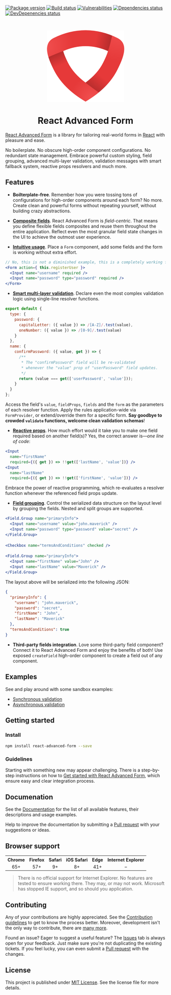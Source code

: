 [![Package version](https://img.shields.io/npm/v/react-advanced-form.svg)](https://www.npmjs.com/package/react-advanced-form) [![Build status](https://img.shields.io/circleci/project/github/kettanaito/react-advanced-form/master.svg)](https://circleci.com/gh/kettanaito/react-advanced-form) [![Vulnerabilities](https://snyk.io/test/github/kettanaito/react-advanced-form/badge.svg)](https://snyk.io/test/github/kettanaito/react-advanced-form) [![Dependencies status](https://img.shields.io/david/kettanaito/react-advanced-form.svg)](https://david-dm.org/kettanaito/react-advanced-form) [![DevDepenencies status](https://img.shields.io/david/dev/kettanaito/react-advanced-form.svg)](https://david-dm.org/kettanaito/react-advanced-form?type=dev)

<br />

<p align="center">
  <img src="./logo.png" alt="React Advanced Form" />
</p>

<h1 align="center">React Advanced Form</h1>

[React Advanced Form](https://github.com/kettanaito/react-advanced-form) is a library for tailoring real-world forms in [React](https://reactjs.org/) with pleasure and ease.

No boilerplate. No obscure high-order component configurations. No redundant state management. Embrace powerful custom styling, field grouping, advanced multi-layer validation, validation messages with smart fallback system, reactive props resolvers and much more.

## Features
* **Boilterplate-free**. Remember how you were tossing tons of configurations for high-order components around each form? No more. Create clean and powerful forms without repeating yourself, without building crazy abstractions.

* [**Composite fields**](https://kettanaito.gitbooks.io/react-advanced-form/docs/getting-started/creating-fields.html). React Advanced Form is *field-centric*. That means you define flexible fields composites and reuse them throughout the entire application. Reflect even the most granular field state changes in the UI to achieve the outmost user experience.

* [**Intuitive usage**](https://kettanaito.gitbooks.io/react-advanced-form/docs/getting-started/creating-form.html). Place a `Form` component, add some fields and the form is working without extra effort.

```jsx
// No, this is not a diminished example, this is a completely working form
<Form action={ this.registerUser }>
  <Input name="username" required />
  <Input name="password" type="password" required />
</Form>
```

* [**Smart multi-layer validation**](https://kettanaito.gitbooks.io/react-advanced-form/docs/validation/logic.html). Declare even the most complex validation logic using single-line resolver functions.

```js
export default {
  type: {
    password: {
      capitalLetter: ({ value }) => /[A-Z]/.test(value),
      oneNumber: ({ value }) => /[0-9]/.test(value)
    }
  },
  name: {
    confirmPassword: ({ value, get }) => {
      /**
       * The "confirmPassword" field will be re-validated
       * whenever the "value" prop of "userPassword" field updates.
       */
      return (value === get(['userPassword', 'value']));
    }
  }
};
```

Access the field's `value`, `fieldProps`, `fields` and the `form` as the parameters of each resolver function. Apply the rules application-wide via `FormProvider`, or extend/override them for a specific form. **Say goodbye to crowded `validate` functions, welcome clean validation schemas**!

* [**Reactive props**](https://kettanaito.gitbooks.io/react-advanced-form/docs/architecture/reactive-props.html). How much effort would it take you to make one field required based on another field(s)? Yes, the correct answer is—*one line of code*:

```jsx
<Input
  name="firstName"
  required={({ get }) => !!get(['lastName', 'value'])} />
<Input
  name="lastName"
  required={({ get }) => !!get(['firstName', 'value'])} />
```

Embrace the power of reactive programming, which re-evaluates a resolver function whenever the referenced field props update.

* [**Field grouping**](https://kettanaito.gitbooks.io/react-advanced-form/docs/components/Field.Group.html). Control the serialized data structure on the layout level by grouping the fields. Nested and split groups are supported.

```jsx
<Field.Group name="primaryInfo">
  <Input name="username" value="john.maverick" />
  <Input name="password" type="password" value="secret" />
</Field.Group>

<Checkbox name="termsAndConditions" checked />

<Field.Group name="primaryInfo">
  <Input name="firstName" value="John" />
  <Input name="lastName" value="Maverick" />
</Field.Group>
```

The layout above will be serialized into the following JSON:

```json
{
  "primaryInfo": {
    "username": "john.maverick",
    "password": "secret",
    "firstName": "John",
    "lastName": "Maverick"
  },
  "termsAndConditions": true
}
```

* **Third-party fields integration**. Love some third-party field component? Connect it to React Advanced Form and enjoy the benefits of both! Use exposed `createField` high-order component to create a field out of any component.

## Examples
See and play around with some sandbox examples:

* [Synchronous validation](https://codesandbox.io/s/53wlvmp42l?module=%2Fsrc%2FSyncValidation.js)
* [Asynchronous validation](https://codesandbox.io/s/73236qlk06?module=%2Fsrc%2FAsyncValidation.js)

## Getting started

### Install

```bash
npm install react-advanced-form --save
```

### Guidelines
Starting with something new may appear challenging. There is a step-by-step instructions on how to [Get started with React Advanced Form](https://kettanaito.gitbooks.io/react-advanced-form/docs/getting-started/installation.html), which ensure easy and clear integration process.

## Documenation
See the [Documentation](https://kettanaito.gitbooks.io/react-advanced-form) for the list of all available features, their descriptions and usage examples.

Help to improve the documentation by submitting a [Pull request](https://github.com/kettanaito/react-advanced-form/pulls) with your suggestions or ideas.

## Browser support
<table>
  <tr>
    <th>Chrome</th>
    <th>Firefox</th>
    <th>Safari</th>
    <th>iOS Safari</th>
    <th>Edge</th>
    <th>Internet Explorer</th>
  </tr>
  <tr>
    <td align="center">65+</td>
    <td align="center">57+</td>
    <td align="center">9+</td>
    <td align="center">8+</td>
    <td align="center">41+</td>
    <td align="center">–</td>
  </tr>
</table>

> There is no official support for Internet Explorer. No features are tested to ensure working there. They may, or may not work. Microsoft has stopped IE support, and so should you application.

## Contributing
Any of your contributions are highly appreciated. See the [Contribution guidelines](https://kettanaito.gitbooks.io/react-advanced-form/docs/CONTRIBUTING.html) to get to know the process better. Moreover, development isn't the only way to contribute, there are [many more](https://kettanaito.gitbooks.io/react-advanced-form/docs/CONTRIBUTING.html#other-contributions).

Found an issue? Eager to suggest a useful feature? The [Issues](https://github.com/kettanaito/react-advanced-form/issues) tab is always open for your feedback. Just make sure you're not duplicating the existing tickets. If you feel lucky, you can even submit a [Pull request](https://github.com/kettanaito/react-advanced-form/pulls) with the changes.

## License
This project is published under [MIT License](https://github.com/kettanaito/react-advanced-form/blob/master/LICENSE.md). See the license file for more details.
